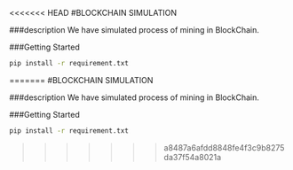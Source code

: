 <<<<<<< HEAD
#BLOCKCHAIN SIMULATION

###description
We have simulated process of mining in BlockChain.

###Getting Started
```bash
pip install -r requirement.txt
```


=======
#BLOCKCHAIN SIMULATION

###description
We have simulated process of mining in BlockChain.

###Getting Started
```bash
pip install -r requirement.txt
```


>>>>>>> a8487a6afdd8848fe4f3c9b8275da37f54a8021a
